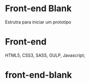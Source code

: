 Front-end Blank
=========================

Estrutra para iniciar um prototipo

Front-end
=========================

HTML5, CSS3, SASS, GULP, Javascript;

# front-end-blank




